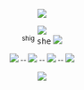  <p align="center">
<img src="https://i.imgur.com/1F1IiGY.png" />

<p align="center"

<img src="https://komarev.com/ghpvc/?username=peruere&color=808080&style=flat-square&label=gotham&base=13693"> <br>
<sup>shig</sup> <kbd>she</kbd> <img src="https://enchantments.carrd.co/assets/images/gallery06/b1b181cd.gif?v=976bb919"/>
</p>
<p align="center"

<sup> [![](https://i.imgur.com/iV4eJ4M.png)](https://planetlord.atabook.org) -- [![](https://i.imgur.com/vQvMq4O.png)](https://rentry.co/s--v) -- [![](https://i.imgur.com/TvGpwtB.png)](https://rentry.co/s--vcopiers) -- [![](https://i.imgur.com/LFiNZbH.png)](https://rentry.co/howtotint) <br> </sup>
 <p align="center">

<img src="https://i.imgur.com/QR8WVmd.png"/>
